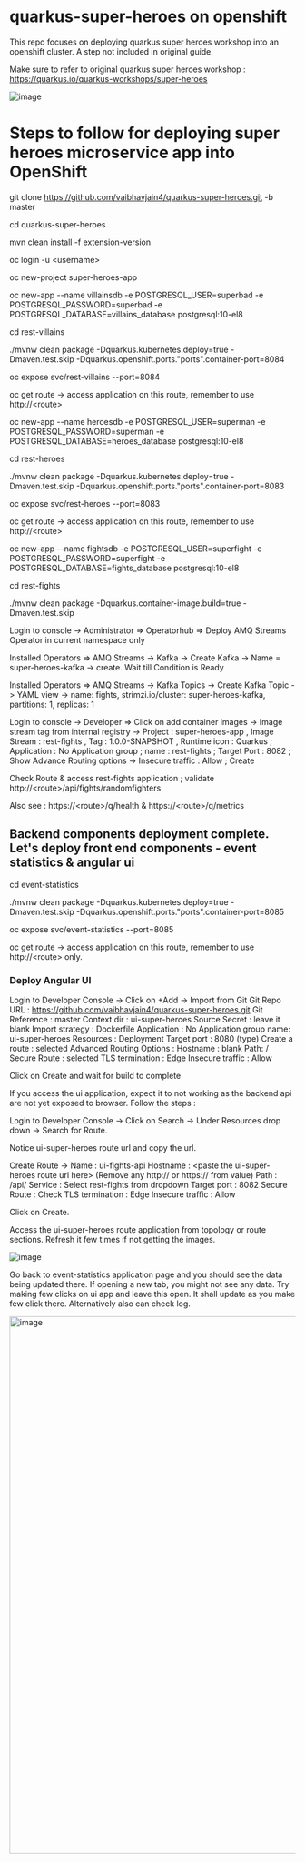 # quarkus-super-heroes on openshift

This repo focuses on deploying quarkus super heroes workshop into an openshift cluster. A step not included in original guide.

Make sure to refer to original quarkus super heroes workshop : https://quarkus.io/quarkus-workshops/super-heroes 

![image](https://user-images.githubusercontent.com/26201808/161063761-b2b2f21e-9b51-4ce6-8a5a-84209bd8189a.png)

# Steps to follow for deploying super heroes microservice app into OpenShift

git clone https://github.com/vaibhavjain4/quarkus-super-heroes.git -b master

cd quarkus-super-heroes

mvn clean install -f extension-version

oc login -u \<username\> 

oc new-project super-heroes-app

oc new-app --name villainsdb -e POSTGRESQL_USER=superbad -e POSTGRESQL_PASSWORD=superbad -e POSTGRESQL_DATABASE=villains_database postgresql:10-el8

cd rest-villains

 ./mvnw clean package -Dquarkus.kubernetes.deploy=true -Dmaven.test.skip -Dquarkus.openshift.ports."ports".container-port=8084
 
 oc expose svc/rest-villains --port=8084
 
 oc get route -> access application on this route, remember to use http://\<route\>

oc new-app --name heroesdb -e POSTGRESQL_USER=superman -e POSTGRESQL_PASSWORD=superman -e POSTGRESQL_DATABASE=heroes_database postgresql:10-el8

cd rest-heroes

./mvnw clean package -Dquarkus.kubernetes.deploy=true -Dmaven.test.skip -Dquarkus.openshift.ports."ports".container-port=8083

 oc expose svc/rest-heroes --port=8083
 
 oc get route -> access application on this route, remember to use http://\<route\>
 
 oc new-app --name fightsdb -e POSTGRESQL_USER=superfight -e POSTGRESQL_PASSWORD=superfight -e POSTGRESQL_DATABASE=fights_database postgresql:10-el8
 
 cd rest-fights
 
 ./mvnw clean package -Dquarkus.container-image.build=true -Dmaven.test.skip
 
Login to console -> Administrator => Operatorhub => Deploy AMQ Streams Operator in current namespace only

Installed Operators => AMQ Streams -> Kafka -> Create Kafka -> Name = super-heroes-kafka -> create. Wait till Condition is Ready

Installed Operators => AMQ Streams -> Kafka Topics -> Create Kafka Topic -> YAML view -> name: fights, strimzi.io/cluster: super-heroes-kafka, partitions: 1, replicas: 1

Login to console -> Developer => Click on add container images -> Image stream tag from internal registry -> Project : super-heroes-app , Image Stream : rest-fights , Tag : 1.0.0-SNAPSHOT , Runtime icon : Quarkus ; Application : No Application group ; name : rest-fights ; Target Port : 8082 ; Show Advance Routing options -> Insecure traffic : Allow ; Create

Check Route & access rest-fights application ; validate http://\<route\>/api/fights/randomfighters

Also see : https://\<route\>/q/health & https://\<route\>/q/metrics

## Backend components deployment complete. Let's deploy front end components - event statistics & angular ui

cd event-statistics

./mvnw clean package -Dquarkus.kubernetes.deploy=true -Dmaven.test.skip -Dquarkus.openshift.ports."ports".container-port=8085

oc expose svc/event-statistics --port=8085

oc get route -> access application on this route, remember to use http://\<route\> only.

### Deploy Angular UI

Login to Developer Console -> Click on +Add -> Import from Git 
    Git Repo URL : https://github.com/vaibhavjain4/quarkus-super-heroes.git
    Git Reference : master
    Context dir : ui-super-heroes
    Source Secret : leave it blank
    Import strategy : Dockerfile
    Application : No Application group
    name: ui-super-heroes
    Resources : Deployment
    Target port : 8080 (type)
    Create a route : selected
    Advanced Routing Options :
        Hostname : blank
        Path: /
        Secure Route : selected
        TLS termination : Edge
        Insecure traffic : Allow

Click on Create and wait for build to complete 

If you access the ui application, expect it to not working as the backend api are not yet exposed to browser. Follow the steps :

Login to Developer Console -> Click on Search -> Under Resources drop down -> Search for Route.

Notice ui-super-heroes route url and copy the url.

Create Route ->
    Name : ui-fights-api
    Hostname : \<paste the ui-super-heroes route url here\> \(Remove any http:// or https:// from value\)
    Path : /api/
    Service : Select rest-fights from dropdown
    Target port : 8082
    Secure Route : Check
    TLS termination : Edge
    Insecure traffic : Allow
    
Click on Create.

Access the ui-super-heroes route application from topology or route sections. Refresh it few times if not getting the images.

![image](https://user-images.githubusercontent.com/26201808/161077044-4b1e4df8-c193-4910-9bae-c41b15f388ab.png)

Go back to event-statistics application page and you should see the data being updated there. If opening a new tab, you might not see any data. Try making few clicks on ui app and leave this open. It shall update as you make few click there. Alternatively also can check log.

<img width="945" alt="image" src="https://user-images.githubusercontent.com/26201808/161077924-0f1b7814-0ed3-42a2-90e7-e748c01fcc17.png">


    
    


    
    

